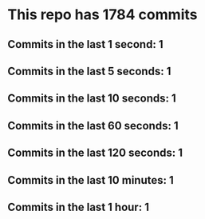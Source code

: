# This repo has 1784 commits

## Commits in the last 1 second: 1
## Commits in the last 5 seconds: 1
## Commits in the last 10 seconds: 1
## Commits in the last 60 seconds: 1
## Commits in the last 120 seconds: 1
## Commits in the last 10 minutes: 1
## Commits in the last 1 hour: 1
